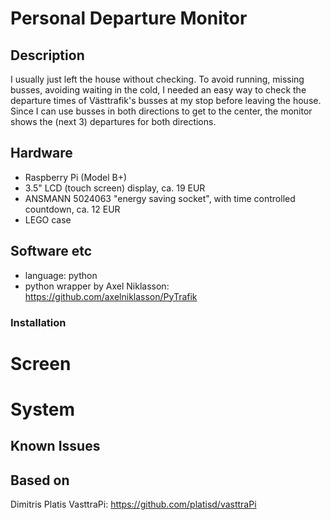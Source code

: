 # Personal Departure Monitor

## Description

I usually just left the house without checking. To avoid running, missing busses, avoiding waiting in the cold, I needed an easy way to check the departure times of Västtrafik's busses at my stop before leaving the house. Since I can use busses in both directions to get to the center, the monitor shows the (next 3) departures for both directions.

## Hardware

+ Raspberry Pi (Model B+)
+ 3.5" LCD (touch screen) display, ca. 19 EUR
+ ANSMANN 5024063 "energy saving socket", with time controlled countdown, ca. 12 EUR
+ LEGO case

## Software etc
+ language: python
+ python wrapper by Axel Niklasson: https://github.com/axelniklasson/PyTrafik

### Installation

# Screen

# System


## Known Issues

## Based on

Dimitris Platis VasttraPi: https://github.com/platisd/vasttraPi
